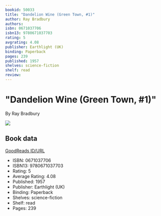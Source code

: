 ```yaml
---
bookid: 50033
title: "Dandelion Wine (Green Town, #1)"
author: Ray Bradbury
authors: 
isbn: 0671037706
isbn13: 9780671037703
rating: 5
avgrating: 4.08
publisher: Earthlight (UK) 
binding: Paperback
pages: 239
published: 1957
shelves: science-fiction
shelf: read
review: 
---
```


# "Dandelion Wine (Green Town, #1)"

By Ray Bradbury

![](https://i.gr-assets.com/images/S/compressed.photo.goodreads.com/books/1374049845l/50033.jpg)

## Book data

[GoodReads ID/URL](https://www.goodreads.com/book/show/50033)

- ISBN: 0671037706
- ISBN13: 9780671037703
- Rating: 5
- Average Rating: 4.08
- Published: 1957
- Publisher: Earthlight (UK) 
- Binding: Paperback
- Shelves: science-fiction
- Shelf: read
- Pages: 239

